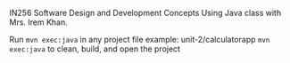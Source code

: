 IN256 Software Design and Development Concepts Using Java class with Mrs. Irem Khan.

Run `mvn exec:java` in any project file example: unit-2/calculatorapp `mvn exec:java` to clean, build, and open the project
